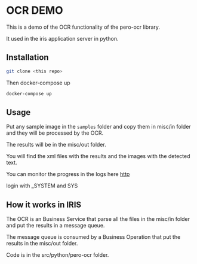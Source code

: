 # OCR DEMO

This is a demo of the OCR functionality of the pero-ocr library.

It used in the iris application server in python.

## Installation

```bash
git clone <this repo>
```

Then docker-compose up

```bash
docker-compose up
```

## Usage

Put any sample image in the `samples` folder and copy them in misc/in folder and they will be processed by the OCR.

The results will be in the misc/out folder.

You will find the xml files with the results and the images with the detected text.

You can monitor the progress in the logs here [http](http://localhost:53795/csp/irisapp/EnsPortal.ProductionConfig.zen?NAMESPACE=IRISAPP&NAMESPACE=IRISAPP&)

login with _SYSTEM and SYS

## How it works in IRIS

The OCR is an Business Service that parse all the files in the misc/in folder and put the results in a message queue.

The message queue is consumed by a Business Operation that put the results in the misc/out folder.

Code is in the src/python/pero-ocr folder.
